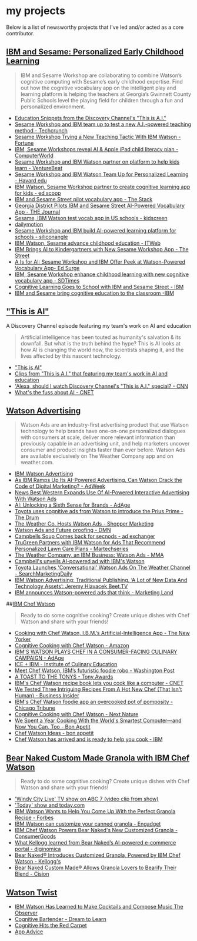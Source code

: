 # my projects

Below is a list of newsworthy projects that I've led and/or acted as a core contributor.

## [IBM and Sesame: Personalized Early Childhood Learning](https://www.ibm.com/watson/education/sesame-street)

> IBM and Sesame Workshop are collaborating to combine Watson’s cognitive computing with Sesame’s early childhood expertise. Find out how the cognitive vocabulary app on the intelligent play and learning platform is helping the teachers at Georgia’s Gwinnett County Public Schools level the playing field for children through a fun and personalized environment.

- [Education Snippets from the Discovery Channel's "This is A.I."](https://www.discovery.com/tv-shows/this-is-a-i/videos/ai-and-education)
- [Sesame Workshop and IBM team up to test a new A.I.-powered teaching method - Techcrunch](https://techcrunch.com/2017/06/07/sesame-workshop-and-ibm-team-up-to-test-a-new-a-i-powered-teaching-method/)
- [Sesame Workshop Trying a New Teaching Tactic With IBM Watson - Fortune](http://fortune.com/2017/06/06/sesame-street-workshop-ibm-watson/)
- [IBM, Sesame Workshops reveal AI & Apple iPad child literacy plan - ComputerWorld](https://www.computerworld.com/article/3200167/apple-ios/ibm-sesame-workshops-reveal-ai-and-apple-ipad-child-literacy-plan.html)
- [Sesame Workshop and IBM Watson partner on platform to help kids learn - VentureBeat](https://venturebeat.com/2017/06/06/sesame-workshop-and-ibm-watson-to-launch-platform-to-help-kids-learn/)
- [Sesame Workshop and IBM Watson Team Up for Personalized Learning - Havard edu](https://www.gse.harvard.edu/news/17/06/sesame-workshop-and-ibm-watson-team-personalized-learning)
- [IBM Watson, Sesame Workshop partner to create cognitive learning app for kids - ed scoop](https://edscoop.com/ibm-watson-partners-with-sesame-workshop-to-create-cognitive-learning-app-for-kids)
- [IBM and Sesame Street pilot vocabulary app - The Stack](https://thestack.com/cloud/2017/06/07/ibm-and-sesame-street-pilot-vocabulary-app/)
- [Georgia District Pilots IBM and Sesame Street AI-Powered Vocabulary App - THE Journal](https://thejournal.com/articles/2017/06/06/georgia-district-pilots-ibm-and-sesame-street-ai-powered-vocabulary-app.aspx)
- [Sesame, IBM Watson test vocab app in US schools - kidscreen](http://kidscreen.com/2017/06/07/sesame-and-ibm-watson-test-vocab-app-in-us-schools/)
- [dailymotion](https://www.dailymotion.com/video/x4mkoud)
- [Sesame Workshop and IBM build AI-powered learning platform for schools - siliconangle](https://siliconangle.com/blog/2017/06/06/sesame-workshop-ibm-build-ai-powered-learning-platform-schools/)
- [IBM Watson, Sesame advance childhood education - ITWeb](https://www.itweb.co.za/content/KrxP3jMBaj7A2yeZ)
- [IBM Brings AI to Kindergartners with New Sesame Workshop App - The Street](https://www.thestreet.com/story/14168076/1/ibm-brings-ai-to-kindergartners-with-new-sesame-workshop-app.html)
- [A Is for AI: Sesame Workshop and IBM Offer Peek at Watson-Powered Vocabulary App- Ed Surge](https://www.edsurge.com/news/2017-06-06-a-is-for-ai-sesame-workshop-and-ibm-offer-peek-at-watson-powered-vocabulary-app)
- [IBM, Sesame Workshop enhance childhood learning with new cognitive vocabulary app - SDTimes](https://sdtimes.com/ai/ibm-sesame-workshop-enhance-childhood-learning-new-cognitive-vocabulary-app/)
- [Cognitive Learning Goes to School with IBM and Sesame Street - IBM](https://www.ibm.com/blogs/think/2017/06/sesame-street/)
- [IBM and Sesame bring cognitive education to the classroom -IBM](https://www.ibm.com/blogs/insights-on-business/education/cognitive-education-announcement/)

## ["This is AI"](https://www.discovery.com/tv-shows/this-is-a-i/full-episodes/this-is-a-i)

A Discovery Channel episode featuring my team's work on AI and education

> Artificial intelligence has been touted as humanity's salvation & its downfall. But what is the truth behind the hype? This is AI looks at how AI is changing the world now, the scientists shaping it, and the lives affected by this nascent technology.

- ["This is AI"](https://www.discovery.com/tv-shows/this-is-a-i/full-episodes/this-is-a-i)
- [Clips from "This is A.I." that featuring my team's work in AI and education](https://www.discovery.com/tv-shows/this-is-a-i/videos/ai-and-education)
- ['Alexa, should I watch Discovery Channel's "This is A.I." special? - CNN](https://www.cnn.com/2018/06/20/entertainment/this-is-ai-review/index.html)
- [What's the fuss about AI - CNET](https://www.cnet.com/news/artificial-intelligence-discovery-channel-documentary-this-is-ai-explains-all/)

## [Watson Advertising](https://www.ibm.com/us-en/marketplace/cognitive-advertising)

> Watson Ads are an industry-first advertising product that use Watson technology to help brands have one-on-one personalized dialogues with consumers at scale, deliver more relevant information than previously capable in an advertising unit, and help marketers uncover consumer and product insights faster than ever before. Watson Ads are available exclusively on The Weather Company app and on weather.com.

- [IBM Watson Advertising](https://watsonadvertising.ibm.com/solution/technology/)
- [As IBM Ramps Up Its AI-Powered Advertising, Can Watson Crack the Code of Digital Marketing? - AdWeek](https://www.adweek.com/digital/ibm-is-bringing-next-level-ai-technology-to-marketers/)
- [News
  Best Western Expands Use Of AI-Powered Interactive Advertising With Watson Ads](https://geomarketing.com/best-western-expands-use-of-ai-powered-interactive-advertising-with-watson-ads)
- [AI: Unlocking a Sixth Sense for Brands - AdAge](http://adage.com/article/ibm-watson-advertising/ai-unlocking-a-sixth-sense-brands/311552/)
- [Toyota uses cognitive ads from Watson to introduce the Prius Prime - The Drum](http://www.thedrum.com/news/2017/06/15/toyota-uses-cognitive-ads-watson-introduce-the-prius-prime)
- [The Weather Co. Hosts Watson Ads - Shopper Marketing](https://shoppermarketingmag.com/weather-co-hosts-watson-ads)
- [Watson Ads and Future proofing - DMN](https://www.dmnews.com/customer-experience/article/13034908/the-monday-stack-watson-ads-and-future-proofing)
- [Campbells Soup Comes back for secnods - ad exchanger](https://adexchanger.com/platforms/campbells-soup-comes-back-seconds-watson-ads/)
- [TruGreen Partners with IBM Watson for Ads That Recommend Personalized Lawn Care Plans - Martechseries](https://martechseries.com/mts-insights/guest-authors/trugreen-partners-with-ibm-watson-for-ads-that-recommend-personalized-lawn-care-plans/)
- [The Weather Company, an IBM Business: Watson Ads - MMA](http://www.mmaglobal.com/case-study-hub/case_studies/view/46624)
- [Campbell's unveils AI-powered ad with IBM's Watson](https://www.mobilemarketer.com/news/campbells-unveils-ai-powered-ad-with-ibms-watson/512931/)
- [Toyota Launches 'Conversational' Watson Ads On The Weather Channel - SearchMarketingDaily](https://www.mediapost.com/publications/article/302933/toyota-launches-conversational-watson-ads-on-the.html)
- [IBM Watson Advertising: Traditional Publishing, ‘A Lot of New Data And Technology Assets’: Jeremy Hlavacek Beet.TV](https://www.beet.tv/2018/02/jeremy-hlavacek.html)
- [IBM announces Watson-powered ads that think - Marketing Land](https://marketingland.com/ibm-announces-watson-powered-ads-think-179596)

##[IBM Chef Watson](www.ibmchefwatson.com)

> Ready to do some cognitive cooking? Create unique dishes with Chef Watson and share with your friends!

- [Cooking with Chef Watson, I.B.M.’s Artificial-Intelligence App - The New Yorker](https://www.newyorker.com/magazine/2016/11/28/cooking-with-chef-watson-ibms-artificial-intelligence-app)
- [Cognitive Cooking with Chef Watson - Amazon](https://www.amazon.com/Cognitive-Cooking-Chef-Watson-Innovation/dp/149262571X)
- [IBM'S WATSON PLAYS CHEF IN A CONSUMER-FACING CULINARY CAMPAIGN - AdAge](https://www.crunchbase.com/organization/ibm-chef-watson-2)
- [ICE + IBM - Institute of Culinary Education](https://www.ice.edu/partner-with-ice/IBM)
- [Meet Chef Watson, IBM’s futuristic foodie robo - Washington Post](https://www.washingtonpost.com/lifestyle/food/could-ibms-watson-eventually-replace-creative-chefs-not-at-this-rate/2015/05/11/82a0a3ca-f29f-11e4-b2f3-af5479e6bbdd_story.html?noredirect=on&utm_term=.95019b1bbcf1)
- [A TOAST TO THE TONYS - Tony Awards](https://www.tonyawards.com/en_US/watson/chef.html)
- [IBM's Chef Watson recipe book lets you cook like a computer - CNET](https://www.cnet.com/news/ibms-chef-watson-has-a-new-computer-based-cookbook/)
- [We Tested Three Intriguing Recipes From A Hot New Chef (That Isn't Human) - Business Insider](http://www.businessinsider.com/sc/ibm-chef-watson-2015-1)
- [IBM's Chef Watson foodie app an overcooked pot of pomposity - Chicago Tribune](http://www.chicagotribune.com/ct-talk-huppke-chef-watson-20150513-story.html)
- [Cognitive Cooking with Chef Watson - Next Nature](https://www.nextnature.net/2017/06/chef-watson/)
- [We Spent a Year Cooking With the World's Smartest Computer—and Now You Can, Too - Bon Apetit](https://www.bonappetit.com/entertaining-style/trends-news/article/chef-watson-app)
- [Chef Watson Ideas - bon appetit](https://www.bonappetit.com/tag/chef-watson)
- [Chef Watson has arrived and is ready to help you cook - IBM](https://www.ibm.com/blogs/watson/2016/01/chef-watson-has-arrived-and-is-ready-to-help-you-cook/)

## [Bear Naked Custom Made Granola with IBM Chef Watson](https://www.bearnakedcustom.com/BearNaked)

> Ready to do some cognitive cooking? Create unique dishes with Chef Watson and share with your friends!

- ['Windy City Live' TV show on ABC 7 (video clip from show)](https://www.youtube.com/watch?v=5EAay51lrkw)
- ['Today' show and today.com](https://www.today.com/food/mail-order-food-gift-guide-order-food-online-holidays-t119922)
- [IBM Watson Wants to Help You Come Up With the Perfect Granola Recipe - Forbes](http://fortune.com/2016/04/19/bear-naked-ibm-chef-watson/)
- [IBM Watson can customize your canned granola - Engadget](https://www.engadget.com/2016/04/20/ibm-watson-customized-granola/)
- [IBM Chef Watson Powers Bear Naked's New Customized Granola - ConsumerGoods](https://consumergoods.com/ibm-chef-watson-powers-bear-nakeds-new-customized-granola)
- [What Kellogg learned from Bear Naked’s AI-powered e-commerce portal - diginomica](https://diginomica.com/2017/03/10/what-kellogg-learned-from-bear-nakeds-ai-powered-e-commerce-portal/)
- [Bear Naked® Introduces Customized Granola, Powered by IBM Chef Watson - Kellogg's](http://newsroom.kelloggs.com/2016-04-19-Bear-Naked-Introduces-Customized-Granola-Powered-by-IBM-Chef-Watson)
- [Bear Naked Custom Made® Allows Granola Lovers to Bearify Their Blend - Cision](https://www.prnewswire.com/news-releases/bear-naked-custom-made-allows-granola-lovers-to-bearify-their-blend-300527281.html)

## [Watson Twist](https://appadvice.com/app/ibm-chef-watson-twist/1078449597)

- [IBM Watson Has Learned to Make Cocktails and Compose Music The Observer](http://observer.com/2016/04/ibm-watson-has-learned-to-make-cocktails-and-compose-music/)
- [Cognitive Bartender - Dream to Learn](https://dreamtolearn.com/ryan/r_journey_to_watson/41)
- [Cognitive Hits the Red Carpet](https://www.ibm.com/blogs/watson/2016/04/cognitive-makes-appearance-tribeca-film-festival/)
- [App Advice](https://appadvice.com/app/ibm-chef-watson-twist/1078449597)
